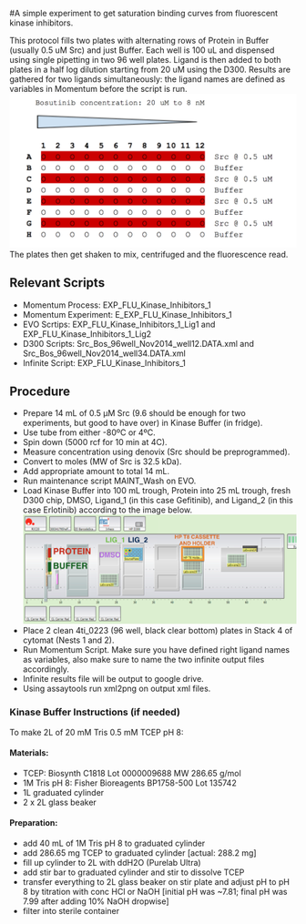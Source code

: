 #A simple experiment to get saturation binding curves from fluorescent kinase inhibitors.

This protocol fills two plates with alternating rows of Protein in Buffer (usually 0.5 uM Src) and just Buffer. 
Each well is 100 uL and dispensed using single pipetting in two 96 well plates. Ligand is then added to both 
plates in a half log dilution starting from 20 uM using the D300. Results are gathered for two ligands 
simultaneously: the ligand names are defined as variables in Momentum before the script is run.
![alt text](img/bosutinibsetup.png "bosutinibsetup.png")
The plates then get shaken to mix, centrifuged and the fluorescence read. 

## Relevant Scripts
- Momentum Process: EXP_FLU_Kinase_Inhibitors_1
- Momentum Experiment: E_EXP_FLU_Kinase_Inhibitors_1
- EVO Scrtips: EXP_FLU_Kinase_Inhibitors_1_Lig1 and EXP_FLU_Kinase_Inhibitors_1_Lig2
- D300 Scripts: Src_Bos_96well_Nov2014_well12.DATA.xml and Src_Bos_96well_Nov2014_well34.DATA.xml
- Infinite Script: EXP_FLU_Kinase_Inhibitors_1  


## Procedure
- Prepare 14 mL of 0.5 µM Src (9.6 should be enough for two experiments, but good to have over) in Kinase Buffer (in fridge).
 - Use tube from either -80ºC or 4ºC.
 - Spin down (5000 rcf for 10 min at 4C).
 - Measure concentration using denovix (Src should be preprogrammed).
 - Convert to moles (MW of Src is 32.5 kDa).
 - Add appropriate amount to total 14 mL.
- Run maintenance script MAINT_Wash on EVO.
- Load Kinase Buffer into 100 mL trough, Protein into 25 mL trough, fresh D300 chip, DMSO, Ligand_1 (in this case Gefitinib), and Ligand_2 (in this case Erlotinib) according to the image below.
![alt text](img/EVO_deck.png "EVO_deck.png")
- Place 2 clean 4ti_0223 (96 well, black clear bottom) plates in Stack 4 of cytomat (Nests 1 and 2).
- Run Momentum Script. Make sure you have defined right ligand names as variables, also make sure to name the two infinite output files accordingly.
- Infinite results file will be output to google drive.
- Using assaytools run xml2png on output xml files. 

### Kinase Buffer Instructions (if needed)

To make 2L of 20 mM Tris 0.5 mM TCEP pH 8:

#### Materials:
- TCEP: Biosynth C1818 Lot 0000009688 MW 286.65 g/mol
- 1M Tris pH 8: Fisher Bioreagents BP1758-500 Lot 135742
- 1L graduated cylinder
- 2 x 2L glass beaker

#### Preparation:
- add 40 mL of 1M Tris pH 8 to graduated cylinder
- add 286.65 mg TCEP to graduated cylinder [actual: 288.2 mg]
- fill up cylinder to 2L with ddH2O (Purelab Ultra)
- add stir bar to graduated cylinder and stir to dissolve TCEP
- transfer everything to 2L glass beaker on stir plate and adjust pH to pH 8 by titration with conc HCl or NaOH
[initial pH was ~7.81; final pH was 7.99 after adding 10% NaOH dropwise]
- filter into sterile container

